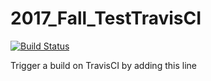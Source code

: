 # 2017_Fall_TestTravisCI

[![Build Status](https://travis-ci.org/bdwolfe/2017_Fall_TestTravisCI.svg?branch=master)](https://travis-ci.org/bdwolfe/2017_Fall_TestTravisCI)

Trigger a build on TravisCI by adding this line